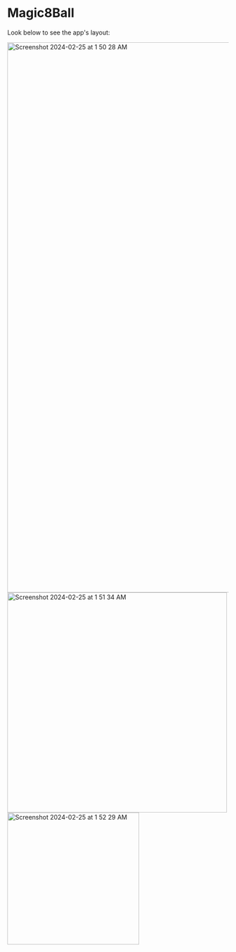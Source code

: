 # Magic8Ball
Look below to see the app's layout:

<img width="1250" alt="Screenshot 2024-02-25 at 1 50 28 AM" src="https://github.com/smkilaru213/Magic8Ball/assets/160697161/237071a4-2f05-413d-bfd7-990cb8040105">
<img width="500" alt="Screenshot 2024-02-25 at 1 51 34 AM" src="https://github.com/smkilaru213/Magic8Ball/assets/160697161/e637a58e-5c98-4ded-86b1-4823285b3f87">
<img width="300" alt="Screenshot 2024-02-25 at 1 52 29 AM" src="https://github.com/smkilaru213/Magic8Ball/assets/160697161/801175ab-b11e-4537-b268-c7bc15b79486">

